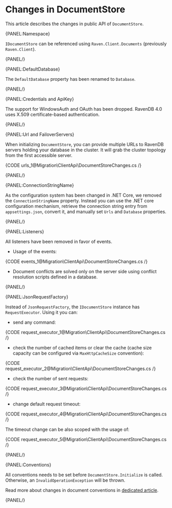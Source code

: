 ﻿# Changes in DocumentStore

This article describes the changes in public API of `DocumentStore`.

{PANEL:Namespace}

`IDocumentStore` can be referenced using `Raven.Client.Documents` (previously `Raven.Client`).

{PANEL/}

{PANEL:DefaultDatabase}

The `DefaultDatabase` property has been renamed to `Database`.

{PANEL/}

{PANEL:Credentials and ApiKey}

The support for WindowsAuth and OAuth has been dropped. RavenDB 4.0 uses X.509 certificate-based authentication.

{PANEL/}

{PANEL:Url and FailoverServers}

When initializing `DocumentStore`, you can provide multiple URLs to RavenDB servers holding your database in the cluster. It will grab the cluster topology from the first accessible server. 

{CODE urls_1@Migration\ClientApi\DocumentStoreChanges.cs /}  

{PANEL/}

{PANEL:ConnectionStringName}

As the configuration system has been changed in .NET Core, we removed the `ConnectionStringName` property. Instead you can use the .NET core configuration mechanism, retrieve the connection string entry from `appsettings.json`, convert it, and manually set `Urls` and `Database` properties.

{PANEL/}

{PANEL:Listeners}

All listeners have been removed in favor of events.

- Usage of the events:   

{CODE events_1@Migration\ClientApi\DocumentStoreChanges.cs /}   

- Document conflicts are solved only on the server side using conflict resolution scripts defined in a database.

{PANEL/}

{PANEL:JsonRequestFactory}

Instead of `JsonRequestFactory`, the `IDocumentStore` instance has `RequestExecutor`. Using it you can:

  - send any command:

{CODE request_executor_1@Migration\ClientApi\DocumentStoreChanges.cs /}   

  - check the number of cached items or clear the cache (cache size capacity can be configured via `MaxHttpCacheSize` convention):

{CODE request_executor_2@Migration\ClientApi\DocumentStoreChanges.cs /}   

  - check the number of sent requests:

{CODE request_executor_3@Migration\ClientApi\DocumentStoreChanges.cs /}   

- change default request timeout:

{CODE request_executor_4@Migration\ClientApi\DocumentStoreChanges.cs /}  

The timeout change can be also scoped with the usage of:

{CODE request_executor_5@Migration\ClientApi\DocumentStoreChanges.cs /} 

{PANEL/}

{PANEL:Conventions}

All conventions needs to be set before `DocumentStore.Initialize` is called. Otherwise, an `InvalidOperationException` will be thrown.

Read more about changes in document conventions in [dedicated article](../../migration/client-api/conventions).

{PANEL/}
